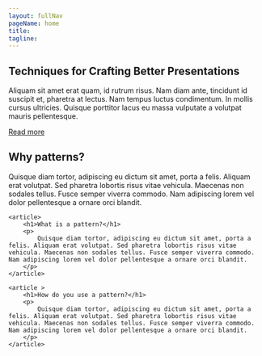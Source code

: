 ```yaml
---
layout: fullNav
pageName: home
title:
tagline: 
---
```


<article class="tagline">
	<h1>Techniques for Crafting Better Presentations</h1>
	<p>
		Aliquam sit amet erat quam, id rutrum risus. Nam diam ante, tincidunt id suscipit et, pharetra at lectus. Nam tempus luctus condimentum. In mollis cursus ultricies. Quisque porttitor lacus eu massa vulputate a volutpat mauris pellentesque.
	</p>
	<p class="buttonSet">
		<a href="book.html">Read more</a>
	</p>
</article>

<span class="featured">
	<article>
		<h1>Why patterns?</h1>
		<p>
			Quisque diam tortor, adipiscing eu dictum sit amet, porta a felis. Aliquam erat volutpat. Sed pharetra lobortis risus vitae vehicula. Maecenas non sodales tellus. Fusce semper viverra commodo. Nam adipiscing lorem vel dolor pellentesque a ornare orci blandit.
		</p>
	</article>
	
	<article>
		<h1>What is a pattern?</h1>
		<p>
			Quisque diam tortor, adipiscing eu dictum sit amet, porta a felis. Aliquam erat volutpat. Sed pharetra lobortis risus vitae vehicula. Maecenas non sodales tellus. Fusce semper viverra commodo. Nam adipiscing lorem vel dolor pellentesque a ornare orci blandit.
		</p>
	</article>
	
	<article >
		<h1>How do you use a pattern?</h1>
		<p>
			Quisque diam tortor, adipiscing eu dictum sit amet, porta a felis. Aliquam erat volutpat. Sed pharetra lobortis risus vitae vehicula. Maecenas non sodales tellus. Fusce semper viverra commodo. Nam adipiscing lorem vel dolor pellentesque a ornare orci blandit.
		</p>
	</article>
</span>